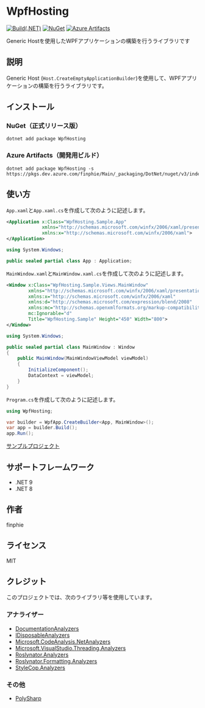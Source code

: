# WpfHosting

[![Build(.NET)](https://github.com/finphie/WpfHosting/actions/workflows/build-dotnet.yml/badge.svg)](https://github.com/finphie/WpfHosting/actions/workflows/build-dotnet.yml)
[![NuGet](https://img.shields.io/nuget/v/WpfHosting?color=0078d4&label=NuGet)](https://www.nuget.org/packages/WpfHosting/)
[![Azure Artifacts](https://feeds.dev.azure.com/finphie/7af9aa4d-c550-43af-87a5-01539b2d9934/_apis/public/Packaging/Feeds/DotNet/Packages/ea55a98f-3510-4b2e-9ef1-a9c04bf6a92f/Badge)](https://dev.azure.com/finphie/Main/_artifacts/feed/DotNet/NuGet/WpfHosting?preferRelease=true)

Generic Hostを使用したWPFアプリケーションの構築を行うライブラリです

## 説明

Generic Host (`Host.CreateEmptyApplicationBuilder`)を使用して、WPFアプリケーションの構築を行うライブラリです。

## インストール

### NuGet（正式リリース版）

```shell
dotnet add package WpfHosting
```

### Azure Artifacts（開発用ビルド）

```shell
dotnet add package WpfHosting -s https://pkgs.dev.azure.com/finphie/Main/_packaging/DotNet/nuget/v3/index.json
```

## 使い方

`App.xaml`と`App.xaml.cs`を作成して次のように記述します。

```xml
<Application x:Class="WpfHosting.Sample.App"
             xmlns="http://schemas.microsoft.com/winfx/2006/xaml/presentation"
             xmlns:x="http://schemas.microsoft.com/winfx/2006/xaml">
</Application>
```

```csharp
using System.Windows;

public sealed partial class App : Application;
```

`MainWindow.xaml`と`MainWindow.xaml.cs`を作成して次のように記述します。

```xml
<Window x:Class="WpfHosting.Sample.Views.MainWindow"
        xmlns="http://schemas.microsoft.com/winfx/2006/xaml/presentation"
        xmlns:x="http://schemas.microsoft.com/winfx/2006/xaml"
        xmlns:d="http://schemas.microsoft.com/expression/blend/2008"
        xmlns:mc="http://schemas.openxmlformats.org/markup-compatibility/2006"
        mc:Ignorable="d"
        Title="WpfHosting.Sample" Height="450" Width="800">
</Window>
```

```csharp
using System.Windows;

public sealed partial class MainWindow : Window
{
    public MainWindow(MainWindowViewModel viewModel)
    {
        InitializeComponent();
        DataContext = viewModel;
    }
}
```

`Program.cs`を作成して次のように記述します。

```csharp
using WpfHosting;

var builder = WpfApp.CreateBuilder<App, MainWindow>();
var app = builder.Build();
app.Run();
```

[サンプルプロジェクト](https://github.com/finphie/WpfHosting/tree/main/Source/WpfHosting.Sample)

## サポートフレームワーク

- .NET 9
- .NET 8

## 作者

finphie

## ライセンス

MIT

## クレジット

このプロジェクトでは、次のライブラリ等を使用しています。

### アナライザー

- [DocumentationAnalyzers](https://github.com/DotNetAnalyzers/DocumentationAnalyzers)
- [IDisposableAnalyzers](https://github.com/DotNetAnalyzers/IDisposableAnalyzers)
- [Microsoft.CodeAnalysis.NetAnalyzers](https://github.com/dotnet/roslyn-analyzers)
- [Microsoft.VisualStudio.Threading.Analyzers](https://github.com/Microsoft/vs-threading)
- [Roslynator.Analyzers](https://github.com/dotnet/roslynator)
- [Roslynator.Formatting.Analyzers](https://github.com/dotnet/roslynator)
- [StyleCop.Analyzers](https://github.com/DotNetAnalyzers/StyleCopAnalyzers)

### その他

- [PolySharp](https://github.com/Sergio0694/PolySharp)
